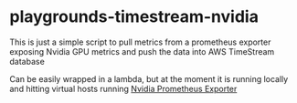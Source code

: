 # playgrounds-timestream-nvidia
 

This is just a simple script to pull metrics from a prometheus exporter exposing Nvidia GPU metrics and push the data into AWS TimeStream database

Can be easily wrapped in a lambda, but at the moment it is running locally and hitting virtual hosts running [Nvidia Prometheus Exporter](https://github.com/mindprince/nvidia_gpu_prometheus_exporter)